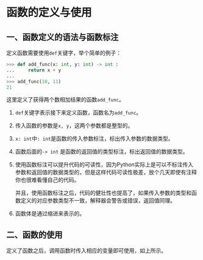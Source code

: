 # 函数的定义与使用

## 一、函数定义的语法与函数标注

定义函数需要使用`def`关键字，举个简单的例子：

```python
>>> def add_func(x: int, y: int) -> int :
...     return x + y
... 
>>> add_func(10, 11)
21
```

这里定义了获得两个数相加结果的函数`add_func`。

1. `def`关键字表示接下来定义函数，函数名为`add_func`。

2. 传入函数的参数是`x, y`，这两个参数都是整型的。

3. `x: int`中`: int`是函数的传入参数标注，标出传入参数的数据类型。

4. 函数后面的`-> int` 是函数的返回值的类型标注，标出返回值的数据类型。

5. 使用函数标注可以提升代码的可读性，因为Python实际上是可以不标注传入参数和返回值的数据类型的，但是这样代码可读性极差，放个几天即使有注释你也很难看懂自己的代码。

   并且，使用函数标注之后，代码的健壮性也提高了，如果传入参数的类型和函数定义的对应参数类型不一致，解释器会警告或错误，返回值同理。

6. 函数体是通过缩进来表示的。



## 二、函数的使用

定义了函数之后，调用函数时传入相应的变量即可使用，如上所示。